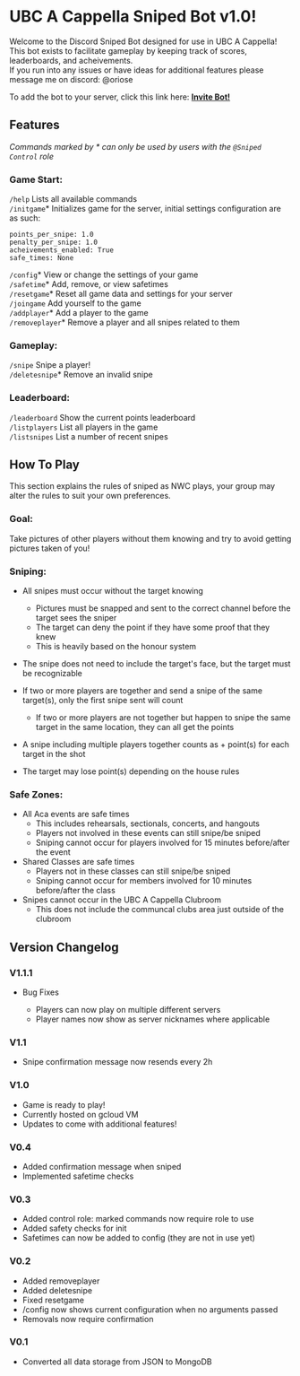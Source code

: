 # UBC A Cappella Sniped Bot v1.0!
Welcome to the Discord Sniped Bot designed for use in UBC A Cappella!  
This bot exists to facilitate gameplay by keeping track of scores, leaderboards, and acheivements.  
If you run into any issues or have ideas for additional features please message me on discord: @oriose

To add the bot to your server, click this link here: [**Invite Bot!**](https://discord.com/oauth2/authorize?client_id=1361870886885527572&permissions=275146476608&scope=applications.commands+bot)

## Features
*Commands marked by * can only be used by users with the `@Sniped Control` role*
### Game Start:  
`/help` Lists all available commands  
`/initgame`* Initializes game for the server, initial settings configuration are as such:  

    points_per_snipe: 1.0
    penalty_per_snipe: 1.0
    acheivements_enabled: True
    safe_times: None

`/config`* View or change the settings of your game \
`/safetime`* Add, remove, or view safetimes \
`/resetgame`* Reset all game data and settings for your server  
`/joingame` Add yourself to the game \
`/addplayer`* Add a player to the game  
`/removeplayer`* Remove a player and all snipes related to them

### Gameplay:
`/snipe` Snipe a player! \
`/deletesnipe`* Remove an invalid snipe 

### Leaderboard:
`/leaderboard` Show the current points leaderboard  
`/listplayers` List all players in the game \
`/listsnipes` List a number of recent snipes

### 



## How To Play
This section explains the rules of sniped as NWC plays, your group may alter the rules to suit your own preferences.

### Goal:
Take pictures of other players without them knowing and try to avoid getting pictures taken of you!

### Sniping:
- All snipes must occur without the target knowing
  - Pictures must be snapped and sent to the correct channel before the target sees the sniper  
  - The target can deny the point if they have some proof that they knew  
  - This is heavily based on the honour system

- The snipe does not need to include the target's face, but the target must be recognizable
- If two or more players are together and send a snipe of the same target(s), only the first snipe sent will count
  - If two or more players are not together but happen to snipe the same target in the same location, they can all get the points
- A snipe including multiple players together counts as + point(s) for each target in the shot
- The target may lose point(s) depending on the house rules

### Safe Zones:
- All Aca events are safe times
  - This includes rehearsals, sectionals, concerts, and hangouts
  - Players not involved in these events can still snipe/be sniped
  - Sniping cannot occur for players involved for 15 minutes before/after the event
- Shared Classes are safe times
  - Players not in these classes can still snipe/be sniped
  - Sniping cannot occur for members involved for 10 minutes before/after the class
- Snipes cannot occur in the UBC A Cappella Clubroom
  - This does not include the communcal clubs area just outside of the clubroom


## Version Changelog
### V1.1.1
- Bug Fixes

  - Players can now play on multiple different servers
  - Player names now show as server nicknames where applicable

### V1.1
- Snipe confirmation message now resends every 2h

### V1.0
- Game is ready to play!
- Currently hosted on gcloud VM
- Updates to come with additional features!


### V0.4
- Added confirmation message when sniped
- Implemented safetime checks

### V0.3
- Added control role: marked commands now require role to use
- Added safety checks for init
- Safetimes can now be added to config (they are not in use yet)


### V0.2
- Added removeplayer
- Added deletesnipe
- Fixed resetgame
- /config now shows current configuration when no arguments passed
- Removals now require confirmation


### V0.1
- Converted all data storage from JSON to MongoDB



